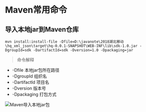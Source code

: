 # Maven常用命令



## 导入本地jar到Maven仓库



```shell
mvn install:install-file -Dfile=D:\javanote\2018湖北移动\hq_xml_json\target\hq-0.0.1-SNAPSHOT\WEB-INF\lib\sdk-1.0.jar -DgroupId=sdk -DartifactId=sdk -Dversion=1.0 -Dpackaging=jar
```

> 命令解释

* -Dfile 本地jar包所在路径
* -DgroupId 组织名
* -DartifactId 项目名
* -Dversion 版本号 
* -Dpackaging 打包方式

![Maven导入本地jar包](D:\javanote\Java-Architect\tools\Maven\images\maven-install.png)